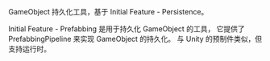 GameObject 持久化工具，基于 Initial Feature - Persistence。

Initial Feature - Prefabbing 是用于持久化 GameObject 的工具，
它提供了 PrefabbingPipeline 来实现 GameObject 的持久化。
与 Unity 的预制件类似，但支持运行时。
